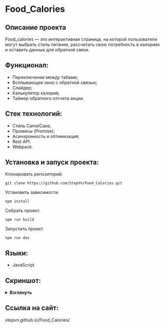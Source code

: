 # Food_Calories

## Описание проекта
Food_calories — это интерактивная страница, на которой пользователи могут выбрать стиль питания, рассчитать свою потребность в калориях и оставить данные для обратной связи.

## Функционал:
- Переключение между табами;
- Всплывающее окно с обратной связью;
- Cлайдер;
- Калькулятор калорий;
- Таймер обратного отсчета акции.

## Стек технологий:
- Стиль CamelCase;
- Промисы (Promise);
- Асинхронность и оптимизация;
- Rest API.
- Webpack.

## Установка и запуск проекта:
Клонировать репозиторий:

    git clone https://github.com/StepVn/Food_Calories.git
    
Установить зависимости:

    npm install

Собрать проект:

    npm run build

Запустить проект:

    npm run dev

## Языки:
- JavaScript

## Скриншот:
<details><summary><b>Взглянуть</b></summary>

![image](https://github.com/StepVn/Food_Calories/assets/114872044/e01d5b63-d4ee-404a-8696-46682c4416cd)![image](https://github.com/StepVn/Food_Calories/assets/114872044/44f0f924-841f-425b-abed-1e8e6ac5e90a)![image](https://github.com/StepVn/Food_Calories/assets/114872044/ddb8849a-0445-458a-a73d-ce1f6388e835)![image](https://github.com/StepVn/Food_Calories/assets/114872044/c0cc59dc-a383-49b9-a8c9-4053c5f2e9d0)





</details>

## Ссылка на сайт:
stepvn.github.io/Food_Calories/
